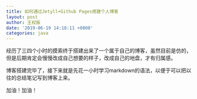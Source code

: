 ```yaml
---
title: 如何通过Jetyll+Github Pages搭建个人博客
layout: post
author: 王权振
date: '2019-06-19 14:18:11 +0800'
categories: java
---
```

经历了三四个小时的摸索终于搭建出来了一个属于自己的博客，虽然目前是仿的，但是后期肯定会慢慢改成自己想要的样子，改成自己的地盘，才有归属感。

博客搭建完毕了，接下来就是先花一小时学习markdown的语法，以便于可以把以往的总结笔记写到博客上来。

加油！加油！

